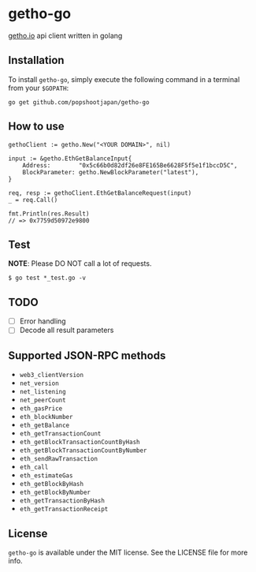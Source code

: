 # getho-go
[getho.io](https://getho.io) api client written in golang

## Installation
To install `getho-go`, simply execute the following command in a terminal from your `$GOPATH`:

```
go get github.com/popshootjapan/getho-go
```

## How to use

```
gethoClient := getho.New("<YOUR DOMAIN>", nil)

input := &getho.EthGetBalanceInput{
    Address:        "0x5c66b0d82df26e8FE165Be6628F5f5e1f1bccD5C",
    BlockParameter: getho.NewBlockParameter("latest"),
}

req, resp := gethoClient.EthGetBalanceRequest(input)
_ = req.Call()

fmt.Println(res.Result)
// => 0x7759d50972e9800
```

## Test
**NOTE**: Please DO NOT call a lot of requests.

```
$ go test *_test.go -v
```

## TODO
- [ ] Error handling
- [ ] Decode all result parameters

## Supported JSON-RPC methods

- `web3_clientVersion`
- `net_version`
- `net_listening`
- `net_peerCount`
- `eth_gasPrice`
- `eth_blockNumber`
- `eth_getBalance`
- `eth_getTransactionCount`
- `eth_getBlockTransactionCountByHash`
- `eth_getBlockTransactionCountByNumber`
- `eth_sendRawTransaction`
- `eth_call`
- `eth_estimateGas`
- `eth_getBlockByHash`
- `eth_getBlockByNumber`
- `eth_getTransactionByHash`
- `eth_getTransactionReceipt`

## License
`getho-go` is available under the MIT license. See the LICENSE file for more info.
